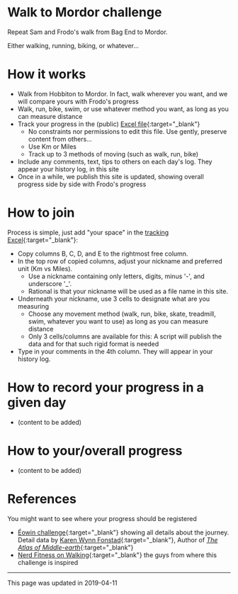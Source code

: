 # Walk to Mordor challenge

Repeat Sam and Frodo's walk from Bag End to Mordor.

Either walking, running, biking, or whatever...

# How it works
* Walk from Hobbiton to Mordor. In fact, walk wherever you want, and we will compare yours with Frodo's progress
* Walk, run, bike, swim, or use whatever method you want, as long as you can measure distance
* Track your progress in the (public) [Excel file](https://docs.google.com/spreadsheets/d/1oGzBmn3m_w-tq_c_vNhARID2xahvLd302_oWQIMN0hs/edit?usp=sharing){:target="_blank"}
  * No constraints nor permissions to edit this file. Use gently, preserve content from others...
  * Use Km or Miles
  * Track up to 3 methods of moving (such as walk, run, bike)
* Include any comments, text, tips to others on each day's log. They appear your history log, in this site  
* Once in a while, we publish this site is updated, showing overall progress side by side with Frodo's progress

# How to join
Process is simple, just add "your space" in the [tracking Excel](https://docs.google.com/spreadsheets/d/1oGzBmn3m_w-tq_c_vNhARID2xahvLd302_oWQIMN0hs/edit?usp=sharing){:target="_blank"}:
* Copy columns B, C, D, and E to the rightmost free column.
* In the top row of copied columns, adjust your nickname and preferred unit (Km vs Miles).
  * Use a nickname containing only letters, digits, minus '-', and underscore '_'.
  * Rational is that your nickname will be used as a file name in this site.
* Underneath your nickname, use 3 cells to designate what are you measuring
  * Choose any movement method (walk, run, bike, skate, treadmill, swim, whatever you want to use) as long as you can measure distance
  * Only 3 cells/columns are available for this: A script will publish the data and for that such rigid format is needed
* Type in your comments in the 4th column. They will appear in your history log.

# How to record your progress in a given day
* (content to be added)

# How to your/overall progress
* (content to be added)

# References
You might want to see
where your progress should be registered
* [Éowin challenge](http://home.insightbb.com/~eowynchallenge/Walk/walk.html){:target="_blank"} showing all details about the journey.
Detail data by [Karen Wynn Fonstad](https://en.wikipedia.org/wiki/Karen_Wynn_Fonstad){:target="_blank"}, Author of [*The Atlas of Middle-earth*](https://www.amazon.com/s?i=stripbooks&rh=p_66%3A0395535166){:target="_blank"}
* [Nerd Fitness on Walking](https://www.nerdfitness.com/blog/walking/){:target="_blank"} the guys from where this challenge is inspired

---
This page was updated in 2019-04-11
